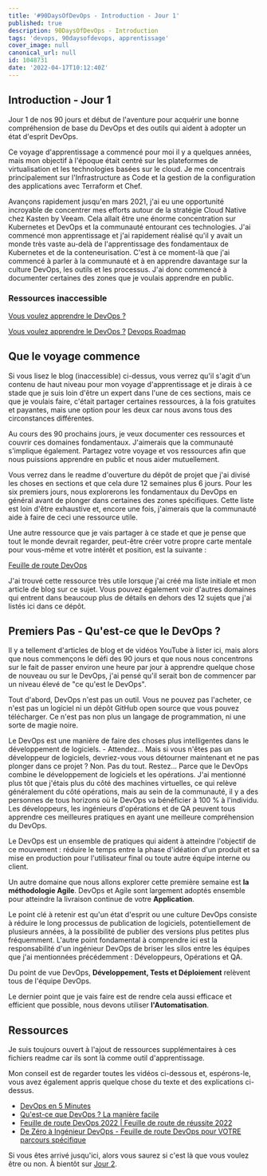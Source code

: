 ```yaml
---
title: '#90DaysOfDevOps - Introduction - Jour 1'
published: true
description: 90DaysOfDevOps - Introduction
tags: 'devops, 90daysofdevops, apprentissage'
cover_image: null
canonical_url: null
id: 1048731
date: '2022-04-17T10:12:40Z'
---
```


## Introduction - Jour 1

Jour 1 de nos 90 jours et début de l'aventure pour acquérir une bonne compréhension de base du DevOps et des outils qui aident à adopter un état d'esprit DevOps.

Ce voyage d'apprentissage a commencé pour moi il y a quelques années, mais mon objectif à l'époque était centré sur les plateformes de virtualisation et les technologies basées sur le cloud. Je me concentrais principalement sur l'Infrastructure as Code et la gestion de la configuration des applications avec Terraform et Chef.

Avançons rapidement jusqu'en mars 2021, j'ai eu une opportunité incroyable de concentrer mes efforts autour de la stratégie Cloud Native chez Kasten by Veeam. Cela allait être une énorme concentration sur Kubernetes et DevOps et la communauté entourant ces technologies. J'ai commencé mon apprentissage et j'ai rapidement réalisé qu'il y avait un monde très vaste au-delà de l'apprentissage des fondamentaux de Kubernetes et de la conteneurisation. C'est à ce moment-là que j'ai commencé à parler à la communauté et à en apprendre davantage sur la culture DevOps, les outils et les processus. J'ai donc commencé à documenter certaines des zones que je voulais apprendre en public.

### Ressources inaccessible
[Vous voulez apprendre le DevOps ?](https://blog.kasten.io/devops-learning-curve)

[Vous voulez apprendre le DevOps ?](https://medium.com/@a-dem/the-devops-path-falling-fast-learning-faster-84ebd126de12)
[Devops Roadmap](https://www.youtube.com/watch?v=6GQRb4fGvtk&t)

## Que le voyage commence

Si vous lisez le blog (inaccessible) ci-dessus, vous verrez qu'il s'agit d'un contenu de haut niveau pour mon voyage d'apprentissage et je dirais à ce stade que je suis loin d'être un expert dans l'une de ces sections, mais ce que je voulais faire, c'était partager certaines ressources, à la fois gratuites et payantes, mais une option pour les deux car nous avons tous des circonstances différentes.

Au cours des 90 prochains jours, je veux documenter ces ressources et couvrir ces domaines fondamentaux. J'aimerais que la communauté s'implique également. Partagez votre voyage et vos ressources afin que nous puissions apprendre en public et nous aider mutuellement.

Vous verrez dans le readme d'ouverture du dépôt de projet que j'ai divisé les choses en sections et que cela dure 12 semaines plus 6 jours. Pour les six premiers jours, nous explorerons les fondamentaux du DevOps en général avant de plonger dans certaines des zones spécifiques. Cette liste est loin d'être exhaustive et, encore une fois, j'aimerais que la communauté aide à faire de ceci une ressource utile.

Une autre ressource que je vais partager à ce stade et que je pense que tout le monde devrait regarder, peut-être créer votre propre carte mentale pour vous-même et votre intérêt et position, est la suivante :

[Feuille de route DevOps](https://roadmap.sh/devops)

J'ai trouvé cette ressource très utile lorsque j'ai créé ma liste initiale et mon article de blog sur ce sujet. Vous pouvez également voir d'autres domaines qui entrent dans beaucoup plus de détails en dehors des 12 sujets que j'ai listés ici dans ce dépôt.

## Premiers Pas - Qu'est-ce que le DevOps ?

Il y a tellement d'articles de blog et de vidéos YouTube à lister ici, mais alors que nous commençons le défi des 90 jours et que nous nous concentrons sur le fait de passer environ une heure par jour à apprendre quelque chose de nouveau ou sur le DevOps, j'ai pensé qu'il serait bon de commencer par un niveau élevé de "ce qu'est le DevOps".

Tout d'abord, DevOps n'est pas un outil. Vous ne pouvez pas l'acheter, ce n'est pas un logiciel ni un dépôt GitHub open source que vous pouvez télécharger. Ce n'est pas non plus un langage de programmation, ni une sorte de magie noire.

Le DevOps est une manière de faire des choses plus intelligentes dans le développement de logiciels. - Attendez... Mais si vous n'êtes pas un développeur de logiciels, devriez-vous vous détourner maintenant et ne pas plonger dans ce projet ? Non. Pas du tout. Restez... Parce que le DevOps combine le développement de logiciels et les opérations. J'ai mentionné plus tôt que j'étais plus du côté des machines virtuelles, ce qui relève généralement du côté opérations, mais au sein de la communauté, il y a des personnes de tous horizons où le DevOps va bénéficier à 100 % à l'individu. Les développeurs, les ingénieurs d'opérations et de QA peuvent tous apprendre ces meilleures pratiques en ayant une meilleure compréhension du DevOps.

Le DevOps est un ensemble de pratiques qui aident à atteindre l'objectif de ce mouvement : réduire le temps entre la phase d'idéation d'un produit et sa mise en production pour l'utilisateur final ou toute autre équipe interne ou client.

Un autre domaine que nous allons explorer cette première semaine est **la méthodologie Agile**. DevOps et Agile sont largement adoptés ensemble pour atteindre la livraison continue de votre **Application**.

Le point clé à retenir est qu'un état d'esprit ou une culture DevOps consiste à réduire le long processus de publication de logiciels, potentiellement de plusieurs années, à la possibilité de publier des versions plus petites plus fréquemment. L'autre point fondamental à comprendre ici est la responsabilité d'un ingénieur DevOps de briser les silos entre les équipes que j'ai mentionnées précédemment : Développeurs, Opérations et QA.

Du point de vue DevOps, **Développement, Tests et Déploiement** relèvent tous de l'équipe DevOps.

Le dernier point que je vais faire est de rendre cela aussi efficace et efficient que possible, nous devons utiliser **l'Automatisation**.

## Ressources

Je suis toujours ouvert à l'ajout de ressources supplémentaires à ces fichiers readme car ils sont là comme outil d'apprentissage.

Mon conseil est de regarder toutes les vidéos ci-dessous et, espérons-le, vous avez également appris quelque chose du texte et des explications ci-dessus.

- [DevOps en 5 Minutes](https://www.youtube.com/watch?v=Xrgk023l4lI)
- [Qu'est-ce que DevOps ? La manière facile](https://www.youtube.com/watch?v=_Gpe1Zn-1fE&t=43s)
- [Feuille de route DevOps 2022 | Feuille de route de réussite 2022](https://www.youtube.com/watch?v=7l_n97Mt0ko)
- [De Zéro à Ingénieur DevOps - Feuille de route DevOps pour VOTRE parcours spécifique](https://www.youtube.com/watch?v=G_nVMUtaqCk)

Si vous êtes arrivé jusqu'ici, alors vous saurez si c'est là que vous voulez être ou non. À bientôt sur [Jour 2](day02.md).